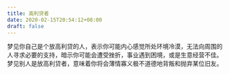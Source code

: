 ```yaml
---
title: 高利贷者
date: 2020-02-15T20:54:12+08:00
draft: false
---
```


梦见你自己是个放高利贷的人，表示你可能内心感觉所处环境冷漠，无法向周围的人寻求必要的支持，暗示你可能会遭受挫折，事业遇到困境，或是生意经营不佳。梦见别人是放高利贷者，意味着你将会薄情寡义极不道德地背叛和抛弃某位旧友。